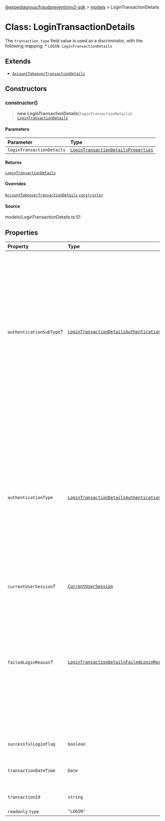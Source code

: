 [@expediagroup/fraudpreventionv2-sdk](../../index.md) > [models](../index.md) > LoginTransactionDetails

# Class: LoginTransactionDetails

The `transaction_type` field value is used as a discriminator, with the following mapping: \* `LOGIN`: `LoginTransactionDetails`

## Extends

-   [`AccountTakeoverTransactionDetails`](class.AccountTakeoverTransactionDetails.md)

## Constructors

### constructor()

> **new LoginTransactionDetails**(`loginTransactionDetails`): [`LoginTransactionDetails`](class.LoginTransactionDetails.md)

#### Parameters

| Parameter                 | Type                                                                                                |
| :------------------------ | :-------------------------------------------------------------------------------------------------- |
| `loginTransactionDetails` | [`LoginTransactionDetailsProperties`](../interfaces/interface.LoginTransactionDetailsProperties.md) |

#### Returns

[`LoginTransactionDetails`](class.LoginTransactionDetails.md)

#### Overrides

[`AccountTakeoverTransactionDetails`](class.AccountTakeoverTransactionDetails.md).[`constructor`](class.AccountTakeoverTransactionDetails.md#constructor)

#### Source

models/LoginTransactionDetails.ts:51

## Properties

| Property                 | Type                                                                                                                                 | Description                                                                                                                                                                                                                                                                                                                                                                                                                                                                                                                                                                                                                                                                                 |
| :----------------------- | :----------------------------------------------------------------------------------------------------------------------------------- | :------------------------------------------------------------------------------------------------------------------------------------------------------------------------------------------------------------------------------------------------------------------------------------------------------------------------------------------------------------------------------------------------------------------------------------------------------------------------------------------------------------------------------------------------------------------------------------------------------------------------------------------------------------------------------------------ |
| `authenticationSubType`? | [`LoginTransactionDetailsAuthenticationSubTypeEnum`](../type-aliases/type-alias.LoginTransactionDetailsAuthenticationSubTypeEnum.md) | The sub type of login authentication method used by a user. For `authentication_sub_type` ensure attributes mentioned in dictionary below are set to corresponding values only. `authentication_sub_type` is an enum value with the following mapping with `authentication_type` attribute: _ authentication_sub_type : authentication_type _ ------------------------------------------------------------------------------- _ `EMAIL` : `CREDENTIALS` _ `EMAIL` : `PASSWORD_RESET` _ `EMAIL` : `SINGLE_SIGN_ON` _ `EMAIL` : `MULTI_FACTOR_AUTHENTICATION` _ `PHONE` : `MULTI_FACTOR_AUTHENTICATION` _ `GOOGLE` : `SOCIAL` _ `FACEBOOK` : `SOCIAL` _ `APPLE` : `SOCIAL` \* : `CREDENTIALS` |
| `authenticationType`     | [`LoginTransactionDetailsAuthenticationTypeEnum`](../type-aliases/type-alias.LoginTransactionDetailsAuthenticationTypeEnum.md)       | The type of login authentication method used by a user. For `authentication_type` ensure attributes mentioned in dictionary below are set to corresponding values only. `authentication_type` is an enum value with the following mapping with `authentication_sub_type` attribute: _ authentication_type : authentication_sub_type _ ------------------------------------------------------------------------------- _ `CREDENTIALS` : `EMAIL` _ `CREDENTIALS` : _ `PASSWORD_RESET` : `EMAIL` _ `SINGLE_SIGN_ON` : `EMAIL` _ `MULTI_FACTOR_AUTHENTICATION` : `EMAIL` _ `MULTI_FACTOR_AUTHENTICATION` : `PHONE` _ `SOCIAL` : `GOOGLE` _ `SOCIAL` : `FACEBOOK` \* `SOCIAL` : `APPLE`         |
| `currentUserSession`?    | [`CurrentUserSession`](class.CurrentUserSession.md)                                                                                  | -                                                                                                                                                                                                                                                                                                                                                                                                                                                                                                                                                                                                                                                                                           |
| `failedLoginReason`?     | [`LoginTransactionDetailsFailedLoginReasonEnum`](../type-aliases/type-alias.LoginTransactionDetailsFailedLoginReasonEnum.md)         | The reason for the failed login attempt in the Partner\'\'s system, related to user failure or Partner\'\'s system failure. - `INVALID_CREDENTIALS` - Applicable if the user provided invalid login credentials for this login attempt. - `ACCOUNT_NOT_FOUND` - Applicable if the user attempted to login to an account that doesn\'t exist. - `VERIFICATION_FAILED` - Applicable if the user failed the verification for this login, or any authentication exception occured in the Partner system for this login attempt. - `ACCOUNT_LOCKED` - Applicable if the user attempted to login to an account that is locked.                                                                    |
| `successfulLoginFlag`    | `boolean`                                                                                                                            | Identifies if a login attempt by a user was successful or not.                                                                                                                                                                                                                                                                                                                                                                                                                                                                                                                                                                                                                              |
| `transactionDateTime`    | `Date`                                                                                                                               | The local date and time the transaction occured in the Partner\'s system, in ISO-8061 date and time format `yyyy-MM-ddTHH:mm:ss.SSSZ`.                                                                                                                                                                                                                                                                                                                                                                                                                                                                                                                                                      |
| `transactionId`          | `string`                                                                                                                             | Unique identifier to identify a transaction attempt in the Partner\'s system.                                                                                                                                                                                                                                                                                                                                                                                                                                                                                                                                                                                                               |
| `readonly` `type`        | `"LOGIN"`                                                                                                                            | -                                                                                                                                                                                                                                                                                                                                                                                                                                                                                                                                                                                                                                                                                           |

